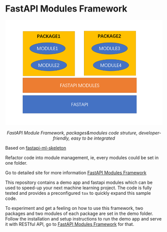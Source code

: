 # FastAPI Modules Framework

![architecture](./docs/architecture.png)

<p align="center">
    <em>FastAPI Module Framework, packages&modules code struture, developer-friendly, easy to be integrated</em>
</p>

Based on [fastapi-ml-skeleton](https://github.com/eightBEC/fastapi-ml-skeleton)

Refactor code into module management, ie, every modules could be set in one folder.

Go to detailed site for more information [FastAPI Modules Framework](https://fanqingsong.github.io/fastapi-ml-skeleton/)

This repository contains a demo app and fastapi modules which can be used to speed-up your next machine learning project. The code is fully tested and provides a preconfigured `tox` to quickly expand this sample code.

To experiment and get a feeling on how to use this framework, two packages and two modules of each package are set in the demo folder. Follow the installation and setup instructions to run the demo app and serve it with RESTful API, go to [FastAPI Modules Framework](https://fanqingsong.github.io/fastapi-ml-skeleton/) for that.

